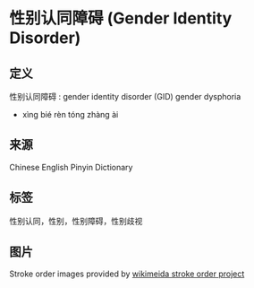 # 性别认同障碍 (Gender Identity Disorder)

## 定义
性别认同障碍 : gender identity disorder (GID) gender dysphoria
- xìng bié rèn tóng zhàng ài

## 来源
Chinese English Pinyin Dictionary

## 标签
性别认同，性别，性别障碍，性别歧视

## 图片
Stroke order images provided by [wikimeida stroke order project](http://commons.wikimedia.org/wiki/Commons:Stroke_Order_Project)